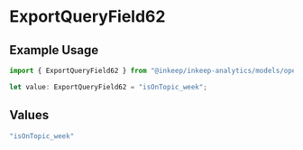 # ExportQueryField62

## Example Usage

```typescript
import { ExportQueryField62 } from "@inkeep/inkeep-analytics/models/operations";

let value: ExportQueryField62 = "isOnTopic_week";
```

## Values

```typescript
"isOnTopic_week"
```
